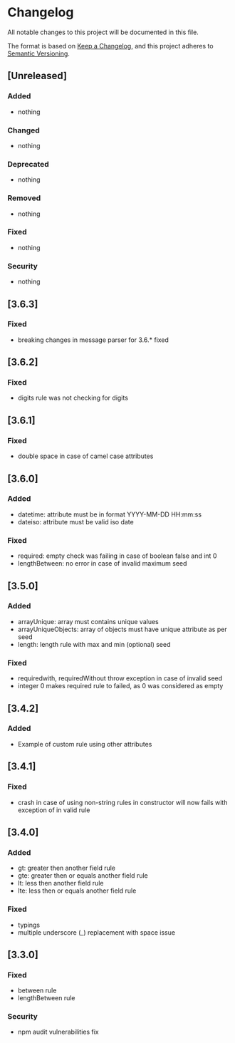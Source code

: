 # Changelog

All notable changes to this project will be documented in this file.

The format is based on [Keep a Changelog](https://keepachangelog.com/en/1.0.0/),
and this project adheres to [Semantic Versioning](https://semver.org/spec/v2.0.0.html).

## [Unreleased]

### Added

- nothing

### Changed

- nothing

### Deprecated

- nothing

### Removed

- nothing

### Fixed

- nothing

### Security

- nothing

## [3.6.3]

### Fixed

- breaking changes in message parser for 3.6.* fixed

## [3.6.2]

### Fixed

- digits rule was not checking for digits

## [3.6.1]

### Fixed

- double space in case of camel case attributes

## [3.6.0]

### Added

- datetime: attribute must be in format YYYY-MM-DD HH:mm:ss
- dateiso: attribute must be valid iso date

### Fixed

- required: empty check was failing in case of boolean false and int 0
- lengthBetween: no error in case of invalid maximum seed

## [3.5.0]

### Added

- arrayUnique: array must contains unique values
- arrayUniqueObjects: array of objects must have unique attribute as per seed
- length: length rule with max and min (optional) seed

### Fixed

- requiredwith, requiredWithout throw exception in case of invalid seed
- integer 0 makes required rule to failed, as 0 was considered as empty

## [3.4.2]

### Added

- Example of custom rule using other attributes

## [3.4.1]

### Fixed

- crash in case of using non-string rules in constructor will now fails with exception of in valid rule

## [3.4.0]

### Added

- gt: greater then another field rule
- gte: greater then or equals another field rule
- lt: less then another field rule
- lte: less then or equals another field rule

### Fixed

- typings
- multiple underscore (_) replacement with space issue

## [3.3.0]

### Fixed

- between rule
- lengthBetween rule

### Security

- npm audit vulnerabilities fix
